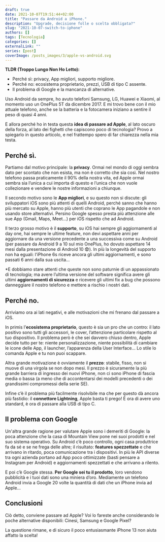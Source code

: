 ```yaml
---
draft: true
date: 2021-10-07T19:51:44+02:00
title: "Passare da Android a iPhone."
description: "Upgrade, decisione folle o scelta obbligata?"
slug: "2021-10-07-switch-to-iphone"
authors: []
tags: [Tecnologia]
categories: []
externalLink: ""
series: [post]
coverImage: /posts_images/3/apple-vs-android.svg
---
```

**TLDR (Troppo Lungo Non Ho Letto):**
- Perché sì: privacy, App migliori, supporto migliore.
-	Perché no: ecosistema proprietario, prezzi, USB di tipo C assente.
-	Il problema di Google e la mancanza di alternative.

Uso Android da sempre, ho avuto telefoni Samsung, LG, Huawei e Xiaomi, al momento uso un OnePlus 5T da dicembre 2017. E mi trovo bene con il mio attuale telefono, anche se la batteria e la fotocamera iniziano a sentire il peso di quasi 4 anni.

E allora perché ho in testa questa **idea di passare ad Apple**, al lato oscuro della forza, al lato dei fighetti che capiscono poco di tecnologia? Provo a spiegarlo in questo articolo, e nel frattempo spero di far chiarezza nella mia testa. 

## Perché sì.

Partiamo dal motivo principale: la **privacy**. Ormai nel mondo di oggi sembra dato per scontato che non esista, ma non è corretto che sia così. Nel nostro telefono passa praticamente il 90% della nostra vita, ed Apple ormai sembra sia l’unica a cui importa di questo e l’unica che non vuole collezionare e vendere le nostre informazioni a chiunque.

Il secondo motivo sono le **App migliori**, e su questo non si discute: gli sviluppatori iOS sono più attenti di quelli Android, perché sanno che hanno più mercato su Apple, hanno più utenti che coprano le App pagandole e non usando store alternativi. Persino Google spesso presta più attenzione alle sue App (Gmail, Maps, Meet…) per iOS rispetto che ad Android.

Il terzo grosso motivo è il **supporto**, su iOS hai sempre gli aggiornamenti al day one, hai sempre le ultime feature, non devi aspettare anni per aggiornare da una versione precedente a una successiva come su Android (per passare da Android 9 a 10 sul mio OnePlus, ho dovuto aspettare 14 mesi dalla presentazione di Android 10 😨). In più la longevità del supporto non ha eguali: l’iPhone 6s riceve ancora gli ultimi aggiornamenti, e sono passati 6 anni dalla sua uscita… 

*E dobbiamo stare attenti che queste non sono paturnie di un appassionato di tecnologia; ma avere l’ultima versione del software significa avere gli ultimi **aggiornamenti di sicurezza** e ricevere gli ultimi fix a bug che possono danneggiare il nostro telefono e mettere a rischio i nostri dati.

## Perché no.

Arriviamo ora ai lati negativi, e alle motivazioni che mi frenano dal passare a iOS. 

In primis l’**ecosistema proprietario**, questo è sia un pro che un contro: il lato positivo sono tutti gli accessori, le cover, l’attenzione particolare rispetto al tuo dispositivo. Il problema però è che sei davvero chiuso dentro, Apple decide tutto per te: niente personalizzazione, niente possibilità di cambiare le icone delle App, il launcher, l’apparenza della User Interface… Lo stile lo comanda Apple e tu non puoi scappare.

Altra grande motivazione è ovviamente il **prezzo**: stabile, fisso, non si muove di una virgola se non dopo mesi. Il prezzo è sicuramente la più grande barriera di ingresso dei nuovi iPhone, non ci sono iPhone di fascia media o bassa (a meno che di accontentarsi dei modelli precedenti o dei grandissimi compromessi della serie SE).

Infine c’è il problema più facilmente risolvibile ma che per questo dà ancora più fastidio: il **connettore Lightning**, Apple basta ti prego! È ora di avere uno standard, è ora di passare alla USB di tipo C. 

## Il problema con Google

Un'altra grande ragione per valutare Apple sono i demeriti di Google: la poca attenzione che la casa di Mountain View pone nei suoi prodotti e nel suo sistema operativo. Su Android c’è poco controllo, ogni casa produttrice fa da sé e se ne frega delle altre; il risultato: **features spezzettate** e che arrivano in ritardo, poca comunicazione tra i dispositivi. In più le API diverse tra ogni azienda portano ad App poco ottimizzate (basti pensare a Instagram per Android) e aggiornamenti spezzettati e che arrivano a rilento.

E poi c’è Google stessa. **Per Google sei tu il prodotto**, loro vendono pubblicità e i tuoi dati sono una miniera d’oro. Mediamente un telefono Android invia a Google 20 volte la quantità di dati che un iPhone invia ad Apple…

## Conclusioni

Ciò detto, conviene passare ad Apple? Voi lo fareste anche considerando le poche alternative disponibili: Cinesi, Samsung e Google Pixel? 

La questione rimane, e di sicuro il poco entusiasmante iPhone 13 non aiuta affatto la scelta!
